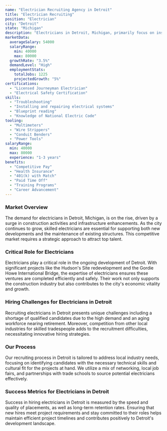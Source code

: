 ```yaml
---
name: "Electrician Recruiting Agency in Detroit"
title: "Electrician Recruiting"
position: "Electrician"
city: "Detroit"
state: "Michigan"
description: "Electricians in Detroit, Michigan, primarily focus on installing, maintaining, and repairing electrical systems in residential, commercial, and industrial settings."
marketData:
  averageSalary: 54000
  salaryRange:
    min: 40000
    max: 80000
  growthRate: "3.5%"
  demandLevel: "High"
  employmentStats:
    totalJobs: 1225
    projectedGrowth: "5%"
certifications:
  - "Licensed Journeyman Electrician"
  - "Electrical Safety Certification"
skills:
  - "Troubleshooting"
  - "Installing and repairing electrical systems"
  - "Blueprint reading"
  - "Knowledge of National Electric Code"
tooling:
  - "Multimeters"
  - "Wire Strippers"
  - "Conduit Benders"
  - "Power Tools"
salaryRange:
  min: 40000
  max: 80000
  experience: "1-3 years"
benefits:
  - "Competitive Pay"
  - "Health Insurance"
  - "401(k) with Match"
  - "Paid Time Off"
  - "Training Programs"
  - "Career Advancement"
---
```


### Market Overview
The demand for electricians in Detroit, Michigan, is on the rise, driven by a surge in construction activities and infrastructure enhancements. As the city continues to grow, skilled electricians are essential for supporting both new developments and the maintenance of existing structures. This competitive market requires a strategic approach to attract top talent.

### Critical Role for Electricians
Electricians play a critical role in the ongoing development of Detroit. With significant projects like the Hudson's Site redevelopment and the Gordie Howe International Bridge, the expertise of electricians ensures these ventures are completed efficiently and safely. Their work not only supports the construction industry but also contributes to the city's economic vitality and growth.

### Hiring Challenges for Electricians in Detroit
Recruiting electricians in Detroit presents unique challenges including a shortage of qualified candidates due to the high demand and an aging workforce nearing retirement. Moreover, competition from other local industries for skilled tradespeople adds to the recruitment difficulties, necessitating innovative hiring strategies.

### Our Process
Our recruiting process in Detroit is tailored to address local industry needs, focusing on identifying candidates with the necessary technical skills and cultural fit for the projects at hand. We utilize a mix of networking, local job fairs, and partnerships with trade schools to source potential electricians effectively.

### Success Metrics for Electricians in Detroit
Success in hiring electricians in Detroit is measured by the speed and quality of placements, as well as long-term retention rates. Ensuring that new hires meet project requirements and stay committed to their roles helps maintain efficient project timelines and contributes positively to Detroit's development landscape.